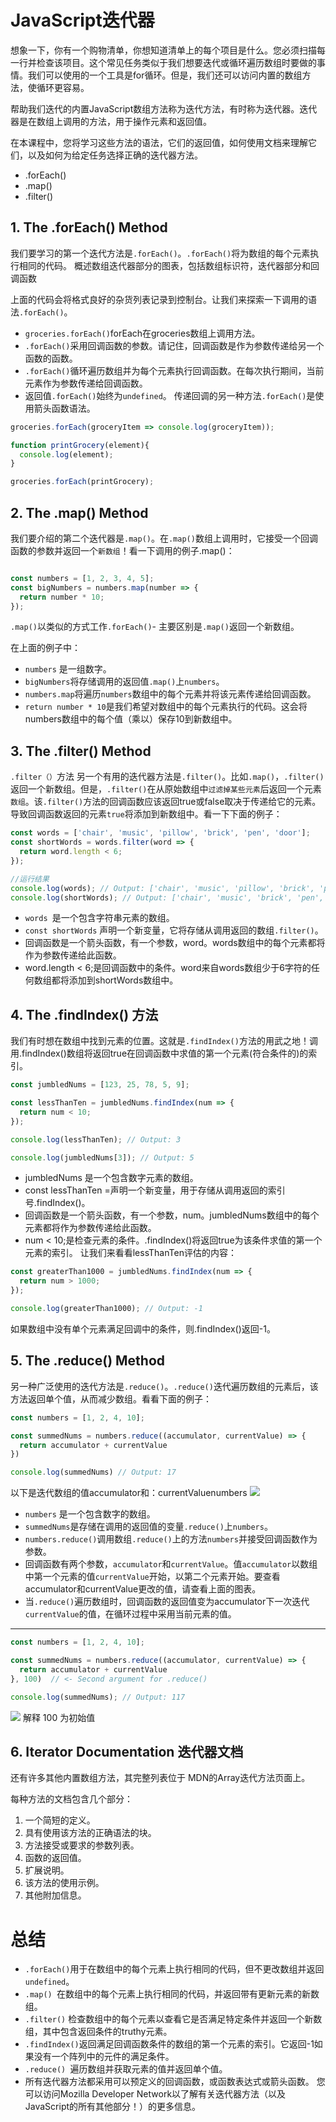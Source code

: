 # JavaScript迭代器
想象一下，你有一个购物清单，你想知道清单上的每个项目是什么。您必须扫描每一行并检查该项目。这个常见任务类似于我们想要迭代或循环遍历数组时要做的事情。我们可以使用的一个工具是for循环。但是，我们还可以访问内置的数组方法，使循环更容易。

帮助我们迭代的内置JavaScript数组方法称为迭代方法，有时称为迭代器。迭代器是在数组上调用的方法，用于操作元素和返回值。

在本课程中，您将学习这些方法的语法，它们的返回值，如何使用文档来理解它们，以及如何为给定任务选择正确的迭代器方法。

- .forEach()
- .map()
- .filter()

## 1. The .forEach() Method
我们要学习的第一个迭代方法是`.forEach()`。`.forEach()`将为数组的每个元素执行相同的代码。
概述数组迭代器部分的图表，包括数组标识符，迭代器部分和回调函数

上面的代码会将格式良好的杂货列表记录到控制台。让我们来探索一下调用的语法`.forEach()`。

- `groceries.forEach()`forEach在groceries数组上调用方法。
- `.forEach()`采用回调函数的参数。请记住，回调函数是作为参数传递给另一个函数的函数。
- `.forEach()`循环遍历数组并为每个元素执行回调函数。在每次执行期间，当前元素作为参数传递给回调函数。
- 返回值`.forEach()`始终为`undefined`。
传递回调的另一种方法`.forEach()`是使用箭头函数语法。

```js
groceries.forEach(groceryItem => console.log(groceryItem));

function printGrocery(element){
  console.log(element);
}

groceries.forEach(printGrocery);
```

## 2. The .map() Method
我们要介绍的第二个迭代器是`.map()`。在`.map()`数组上调用时，它接受一个回调函数的参数并返回一个`新数组`！看一下调用的例子.map()：
```js

const numbers = [1, 2, 3, 4, 5];
const bigNumbers = numbers.map(number => {
  return number * 10;
});

```

`.map()`以类似的方式工作`.forEach()`- 主要区别是`.map()`返回一个新数组。

在上面的例子中：

- `numbers` 是一组数字。
- `bigNumbers`将存储调用的返回值`.map()`上`numbers`。
- `numbers.map`将遍历`numbers`数组中的每个元素并将该元素传递给回调函数。
- `return number * 10`是我们希望对数组中的每个元素执行的代码。这会将numbers数组中的每个值（乘以）保存10到新数组中。

## 3. The .filter() Method
`.filter（）`方法
另一个有用的迭代器方法是`.filter()`。比如`.map()`，`.filter()`返回一个新数组。但是，`.filter()`在从原始数组中`过滤掉某些元素`后返回一个元素`数组`。该`.filter()`方法的回调函数应该返回true或false取决于传递给它的元素。导致回调函数返回的元素`true`将添加到新数组中。看一下下面的例子：

```js
const words = ['chair', 'music', 'pillow', 'brick', 'pen', 'door'];
const shortWords = words.filter(word => {
  return word.length < 6;
});
```

```js
//运行结果
console.log(words); // Output: ['chair', 'music', 'pillow', 'brick', 'pen', 'door'];
console.log(shortWords); // Output: ['chair', 'music', 'brick', 'pen', 'door']
```

- `words `是一个包含字符串元素的数组。
- `const shortWords` 声明一个新变量，它将存储从调用返回的数组`.filter()`。
- 回调函数是一个箭头函数，有一个参数，word。words数组中的每个元素都将作为参数传递给此函数。
- word.length < 6;是回调函数中的条件。word来自words数组少于6字符的任何数组都将添加到shortWords数组中。

## 4. The .findIndex() 方法

我们有时想在数组中找到元素的位置。这就是`.findIndex()`方法的用武之地！调用.findIndex()数组将返回true在回调函数中求值的第一个元素(符合条件的)的索引。

```js
const jumbledNums = [123, 25, 78, 5, 9];

const lessThanTen = jumbledNums.findIndex(num => {
  return num < 10;
});
```
```js
console.log(lessThanTen); // Output: 3
```

```js
console.log(jumbledNums[3]); // Output: 5
```
- jumbledNums 是一个包含数字元素的数组。
- const lessThanTen =声明一个新变量，用于存储从调用返回的索引号.findIndex()。
- 回调函数是一个箭头函数，有一个参数，num。jumbledNums数组中的每个元素都将作为参数传递给此函数。
- num < 10;是检查元素的条件。.findIndex()将返回true为该条件求值的第一个元素的索引。
让我们来看看lessThanTen评估的内容：


```js
const greaterThan1000 = jumbledNums.findIndex(num => {
  return num > 1000;
});

console.log(greaterThan1000); // Output: -1
```
如果数组中没有单个元素满足回调中的条件，则.findIndex()返回-1。
## 5. The .reduce() Method
另一种广泛使用的迭代方法是`.reduce()`。`.reduce()`迭代遍历数组的元素后，该方法返回单个值，从而减少数组。看看下面的例子：

```js
const numbers = [1, 2, 4, 10];

const summedNums = numbers.reduce((accumulator, currentValue) => {
  return accumulator + currentValue
})

console.log(summedNums) // Output: 17
```

以下是迭代数组的值accumulator和：currentValuenumbers
![](http://ww1.sinaimg.cn/large/006rAlqhly1g0mcxvit7fj30g204jmx4.jpg)

- `numbers` 是一个包含数字的数组。
- `summedNums`是存储在调用的返回值的变量`.reduce()`上`numbers`。
- `numbers.reduce()`调用数组`.reduce()`上的方法`numbers`并接受回调函数作为参数。
- 回调函数有两个参数，`accumulator`和`currentValue`。值`accumulator`以数组中第一个元素的值`currentValue`开始，以第二个元素开始。要查看accumulator和currentValue更改的值，请查看上面的图表。
- 当`.reduce()`遍历数组时，回调函数的返回值变为accumulator下一次迭代`currentValue`的值，在循环过程中采用当前元素的值。

----

```js
const numbers = [1, 2, 4, 10];

const summedNums = numbers.reduce((accumulator, currentValue) => {
  return accumulator + currentValue
}, 100)  // <- Second argument for .reduce()

console.log(summedNums); // Output: 117
```
![](http://ww1.sinaimg.cn/large/006rAlqhly1g0mdkvmmaxj30gj05ht8q.jpg)
解释 100 为初始值

## 6. Iterator Documentation 迭代器文档

还有许多其他内置数组方法，其完整列表位于 MDN的Array迭代方法页面上。

每种方法的文档包含几个部分：

1. 一个简短的定义。
2. 具有使用该方法的正确语法的块。
3. 方法接受或要求的参数列表。
4. 函数的返回值。
5. 扩展说明。
6. 该方法的使用示例。
7. 其他附加信息。

# 总结



- `.forEach()`用于在数组中的每个元素上执行相同的代码，但不更改数组并返回`undefined`。
- `.map() `在数组中的每个元素上执行相同的代码，并返回带有更新元素的新数组。
- `.filter()` 检查数组中的每个元素以查看它是否满足特定条件并返回一个新数组，其中包含返回条件的truthy元素。
- `.findIndex()`返回满足回调函数条件的数组的第一个元素的索引。它返回-1如果没有一个阵列中的元件的满足条件。
- `.reduce() `遍历数组并获取元素的值并返回单个值。
- 所有迭代器方法都采用可以预定义的回调函数，或函数表达式或箭头函数。
您可以访问Mozilla Developer Network以了解有关迭代器方法（以及JavaScript的所有其他部分！）的更多信息。
